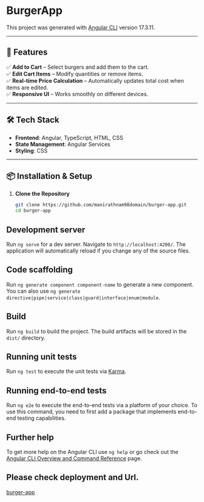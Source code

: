 # BurgerApp

This project was generated with [Angular CLI](https://github.com/angular/angular-cli) version 17.3.11.

---

## 🚀 Features

✅ **Add to Cart** – Select burgers and add them to the cart.  
✅ **Edit Cart Items** – Modify quantities or remove items.  
✅ **Real-time Price Calculation** – Automatically updates total cost when items are edited.  
✅ **Responsive UI** – Works smoothly on different devices.  

---

## 🛠️ Tech Stack

- **Frontend**: Angular, TypeScript, HTML, CSS  
- **State Management**: Angular Services  
- **Styling**: CSS 

---

## 📦 Installation & Setup

1. **Clone the Repository**
   ```sh
   git clone https://github.com/manirathnam98domain/burger-app.git
   cd burger-app

## Development server

Run `ng serve` for a dev server. Navigate to `http://localhost:4200/`. The application will automatically reload if you change any of the source files.

## Code scaffolding

Run `ng generate component component-name` to generate a new component. You can also use `ng generate directive|pipe|service|class|guard|interface|enum|module`.

## Build

Run `ng build` to build the project. The build artifacts will be stored in the `dist/` directory.

## Running unit tests

Run `ng test` to execute the unit tests via [Karma](https://karma-runner.github.io).

## Running end-to-end tests

Run `ng e2e` to execute the end-to-end tests via a platform of your choice. To use this command, you need to first add a package that implements end-to-end testing capabilities.

## Further help

To get more help on the Angular CLI use `ng help` or go check out the [Angular CLI Overview and Command Reference](https://angular.io/cli) page.

## Please check deployment and Url.
[burger-app](https://capable-manatee-fab55f.netlify.app/)

